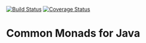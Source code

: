 [![Build Status](https://travis-ci.org/enelson/java_monads.svg?branch=master)](https://travis-ci.org/enelson/java_monads)
[![Coverage Status](https://codecov.io/github/enelson/java_monads/coverage.png?branch=master)](https://codecov.io/github/enelson/java_monads?branch=master)

# Common Monads for Java
